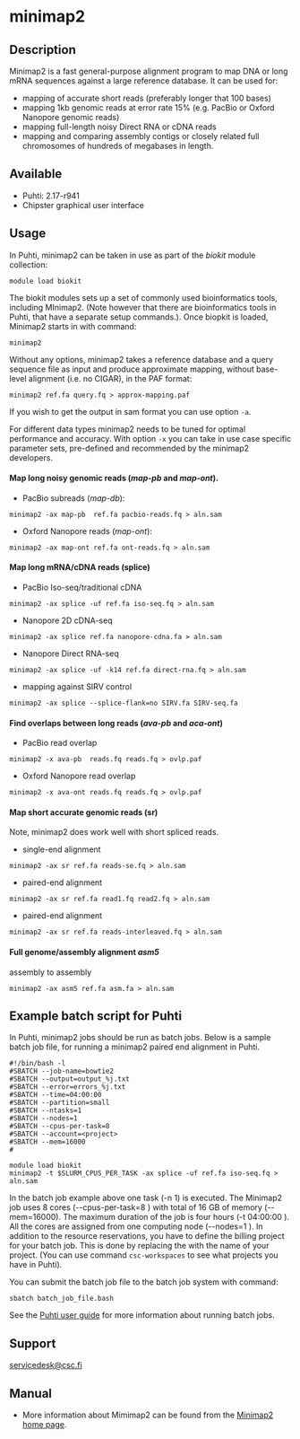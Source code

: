 # minimap2


## Description

Minimap2 is a fast general-purpose alignment program to map DNA or long mRNA sequences against a large reference database.
It can be used for:

*    mapping of accurate short reads (preferably longer that 100 bases)
*    mapping 1kb genomic reads at error  rate 15% (e.g. PacBio or Oxford Nanopore genomic reads)
*    mapping full-length noisy Direct RNA or cDNA reads
*    mapping and comparing assembly contigs or closely related full chromosomes of hundreds of megabases in length.


## Available

-   Puhti: 2.17-r941
-   Chipster graphical user interface


## Usage

In Puhti, minimap2 can be taken in use as part of the _biokit_ module collection:

```text
module load biokit
```
The biokit modules sets up a set of commonly used bioinformatics tools, including MInimap2. (Note however that there are bioinformatics tools in Puhti, that have a separate setup commands.).
Once biopkit is loaded, Minimap2 starts in with command:

```text
minimap2
```
Without any options, minimap2 takes a reference database and a query sequence file as input and produce approximate mapping, without base-level alignment (i.e. no CIGAR), in the PAF format:
```text
minimap2 ref.fa query.fq > approx-mapping.paf
```
If you wish to get the output in sam format you can use option `-a`.

For different data types minimap2 needs to be tuned for optimal performance and accuracy.
With option `-x` you can take in use case specific parameter sets, pre-defined and recommended by the minimap2 developers.
 
####  Map long noisy genomic reads (_map-pb_ and _map-ont_). 

*   PacBio subreads (_map-db_):
```text
minimap2 -ax map-pb  ref.fa pacbio-reads.fq > aln.sam
```

*   Oxford Nanopore reads (_map-ont_):
```text
minimap2 -ax map-ont ref.fa ont-reads.fq > aln.sam 
```

####  Map long mRNA/cDNA reads (splice)

*   PacBio Iso-seq/traditional cDNA
```text
minimap2 -ax splice -uf ref.fa iso-seq.fq > aln.sam
``` 

*   Nanopore 2D cDNA-seq
```text
minimap2 -ax splice ref.fa nanopore-cdna.fa > aln.sam
```

*   Nanopore Direct RNA-seq
```text
minimap2 -ax splice -uf -k14 ref.fa direct-rna.fq > aln.sam
```
 
*   mapping against SIRV control
```text
minimap2 -ax splice --splice-flank=no SIRV.fa SIRV-seq.fa
```

#### Find overlaps between long reads (_ava-pb_ and _aca-ont_)
*   PacBio read overlap
```text
minimap2 -x ava-pb  reads.fq reads.fq > ovlp.paf
```
*   Oxford Nanopore read overlap
```text
minimap2 -x ava-ont reads.fq reads.fq > ovlp.paf
```

####  Map short accurate genomic reads (sr)
Note, minimap2 does work well with short spliced reads.

*   single-end alignment
```text
minimap2 -ax sr ref.fa reads-se.fq > aln.sam
```
*   paired-end alignment
```text
minimap2 -ax sr ref.fa read1.fq read2.fq > aln.sam
```
*   paired-end alignment
```text
minimap2 -ax sr ref.fa reads-interleaved.fq > aln.sam 
```

####  Full genome/assembly alignment _asm5_
assembly to assembly
```text
minimap2 -ax asm5 ref.fa asm.fa > aln.sam
```

## Example batch script for Puhti

In Puhti, minimap2 jobs should be run as batch jobs. Below is a sample batch job file, 
for running a minimap2 paired end alignment in Puhti.


```text
#!/bin/bash -l
#SBATCH --job-name=bowtie2
#SBATCH --output=output_%j.txt
#SBATCH --error=errors_%j.txt
#SBATCH --time=04:00:00
#SBATCH --partition=small
#SBATCH --ntasks=1
#SBATCH --nodes=1  
#SBATCH --cpus-per-task=8
#SBATCH --account=<project>
#SBATCH --mem=16000
#

module load biokit
minimap2 -t $SLURM_CPUS_PER_TASK -ax splice -uf ref.fa iso-seq.fq > aln.sam

```

In the batch job example above one task (-n 1) is executed. The Minimap2 job
uses 8 cores (--cpus-per-task=8 ) with total of 16 GB of memory (--mem=16000).
The maximum duration of the job is four hours (-t 04:00:00 ). All the cores
are assigned from one computing node (--nodes=1 ). In addition to the resource
reservations, you have to define the billing project for your batch job. This
is done by replacing the _<project>_ with the name of your project. (You can
use command `csc-workspaces` to see what projects you have in Puhti).

You can submit the batch job file to the batch job system with command:

```
sbatch batch_job_file.bash
```
See the [Puhti user guide](../computing/running/getting-started.md) for more information about running batch jobs.

## Support

servicedesk@csc.fi

## Manual

*   More information about Mimimap2 can be found from the [Minimap2 home page](https://lh3.github.io/minimap2/).


